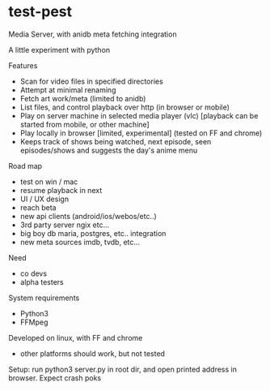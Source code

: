 # test-pest
Media Server, with anidb meta fetching integration

A little experiment with python

Features
- Scan for video files in specified directories
- Attempt at minimal renaming
- Fetch art work/meta (limited to anidb)
- List files, and control playback over http (in browser or mobile)
- Play on server machine in selected media player (vlc) [playback can be started from mobile, or other machine]
- Play locally in browser [limited, experimental] (tested on FF and chrome)
- Keeps track of shows being watched, next episode, seen episodes/shows and suggests the day's anime menu

Road map
- test on win / mac
- resume playback in next
- UI / UX design
- reach beta
- new api clients (android/ios/webos/etc..)
- 3rd party server ngix etc...
- big boy db maria, postgres, etc.. integration
- new meta sources imdb, tvdb, etc...

Need
- co devs
- alpha testers

System requirements
- Python3
- FFMpeg

Developed on linux, with FF and chrome
- other platforms should work, but not tested

Setup: run python3 server.py in root dir, and open printed address in browser. Expect crash poks

